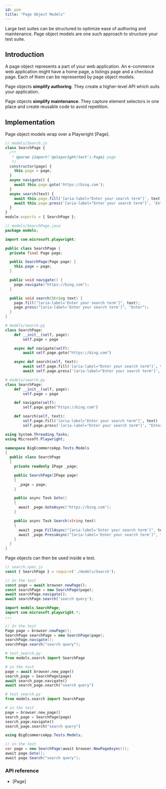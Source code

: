 ```yaml
---
id: pom
title: "Page Object Models"
---
```


Large test suites can be structured to optimize ease of authoring and maintenance. Page object models are one such
approach to structure your test suite.

<!-- TOC -->

## Introduction

A page object represents a part of your web application. An e-commerce web application might have a home page, a
listings page and a checkout page. Each of them can be represented by page object models.

Page objects **simplify authoring**. They create a higher-level API which suits your application.

Page objects **simplify maintenance**. They capture element selectors in one place and create reusable code to avoid
repetition.

## Implementation

Page object models wrap over a Playwright [Page].

```js
// models/Search.js
class SearchPage {
  /**
   * @param {import('@playwright/test').Page} page 
   */
  constructor(page) {
    this.page = page;
  }
  async navigate() {
    await this.page.goto('https://bing.com');
  }
  async search(text) {
    await this.page.fill('[aria-label="Enter your search term"]', text);
    await this.page.press('[aria-label="Enter your search term"]', 'Enter');
  }
}
module.exports = { SearchPage };
```

```java
// models/SearchPage.java
package models;

import com.microsoft.playwright;

public class SearchPage {
  private final Page page;

  public SearchPage(Page page) {
    this.page = page;
  }

  public void navigate() {
    page.navigate("https://bing.com");
  }

  public void search(String text) {
    page.fill("[aria-label='Enter your search term']", text);
    page.press("[aria-label='Enter your search term']", "Enter");
  }
}
```

```python async
# models/search.py
class SearchPage:
    def __init__(self, page):
        self.page = page

    async def navigate(self):
        await self.page.goto("https://bing.com")

    async def search(self, text):
        await self.page.fill('[aria-label="Enter your search term"]', text)
        await self.page.press('[aria-label="Enter your search term"]', "Enter")
```

```python sync
# models/search.py
class SearchPage:
    def __init__(self, page):
        self.page = page

    def navigate(self):
        self.page.goto("https://bing.com")

    def search(self, text):
        self.page.fill('[aria-label="Enter your search term"]', text)
        self.page.press('[aria-label="Enter your search term"]', "Enter")
```

```csharp
using System.Threading.Tasks;
using Microsoft.Playwright;

namespace BigEcommerceApp.Tests.Models
{
  public class SearchPage
  {
    private readonly IPage _page;

    public SearchPage(IPage page)
    {
      _page = page;
    }

    public async Task Goto()
    {
      await _page.GotoAsync("https://bing.com");
    }

    public async Task Search(string text)
    {
      await _page.FillAsync("[aria-label='Enter your search term']", text);
      await _page.PressAsync("[aria-label='Enter your search term']", "Enter");
    }
  }
}
```

Page objects can then be used inside a test.

```js
// search.spec.js
const { SearchPage } = require('./models/Search');

// In the test
const page = await browser.newPage();
const searchPage = new SearchPage(page);
await searchPage.navigate();
await searchPage.search('search query');
```

```java
import models.SearchPage;
import com.microsoft.playwright.*;
...

// In the test
Page page = browser.newPage();
SearchPage searchPage = new SearchPage(page);
searchPage.navigate();
searchPage.search("search query");
```

```python async
# test_search.py
from models.search import SearchPage

# in the test
page = await browser.new_page()
search_page = SearchPage(page)
await search_page.navigate()
await search_page.search("search query")
```

```python sync
# test_search.py
from models.search import SearchPage

# in the test
page = browser.new_page()
search_page = SearchPage(page)
search_page.navigate()
search_page.search("search query")
```

```csharp
using BigEcommerceApp.Tests.Models;

// in the test
var page = new SearchPage(await browser.NewPageAsync());
await page.Goto();
await page.Search("search query");
```

### API reference
- [Page]